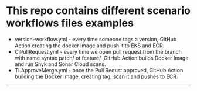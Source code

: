 # This repo contains different scenario workflows files examples

- version-workflow.yml - every time someone tags a version, GitHub Action creating the docker image and push it to EKS and ECR.
- CiPullRequest.yml - every time we open pull request from the branch with name syntax patch/ ot feature/ ,GitHub Action builds Docker Image and run Snyk and Sonar Cloud scans.
- TLApproveMerge.yml - once the Pull Requst approved, GitHub Action building the Docker Image, creating tag, scan it and pushes to ECR.

-------------------------
